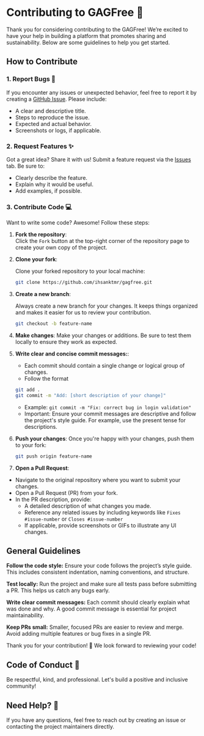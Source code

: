 # Contributing to GAGFree 🙌

Thank you for considering contributing to the GAGFree! We’re excited to have your help in building a platform that promotes sharing and sustainability. Below are some guidelines to help you get started.

## How to Contribute

### 1. Report Bugs 🐛

If you encounter any issues or unexpected behavior, feel free to report it by creating a [GitHub Issue](https://github.com/ihsanktmr/gagfree/issues). Please include:

- A clear and descriptive title.
- Steps to reproduce the issue.
- Expected and actual behavior.
- Screenshots or logs, if applicable.

### 2. Request Features ✨

Got a great idea? Share it with us! Submit a feature request via the [Issues](https://github.com/ihsanktmr/gagfree/issues) tab. Be sure to:

- Clearly describe the feature.
- Explain why it would be useful.
- Add examples, if possible.

### 3. Contribute Code 💻

Want to write some code? Awesome! Follow these steps:

1. **Fork the repository**:  
   Click the `Fork` button at the top-right corner of the repository page to create your own copy of the project.
2. **Clone your fork**:

   Clone your forked repository to your local machine:

   ```bash
   git clone https://github.com/ihsanktmr/gagfree.git
   ```

3. **Create a new branch**:

   Always create a new branch for your changes. It keeps things organized and makes it easier for us to review your contribution.

   ```bash
   git checkout -b feature-name
   ```

4. **Make changes**:
   Make your changes or additions. Be sure to test them locally to ensure they work as expected.

5. **Write clear and concise commit messages:**:

   - Each commit should contain a single change or logical group of changes.
   - Follow the format

   ```bash
   git add .
   git commit -m "Add: [short description of your change]"
   ```

   - Example: `git commit -m "Fix: correct bug in login validation"`
   - Important: Ensure your commit messages are descriptive and follow the project's style guide. For example, use the present tense for descriptions.

6. **Push your changes**:
   Once you're happy with your changes, push them to your fork:

   ```bash
   git push origin feature-name
   ```

7. **Open a Pull Request**:

- Navigate to the original repository where you want to submit your changes.
- Open a Pull Request (PR) from your fork.
- In the PR description, provide:
  - A detailed description of what changes you made.
  - Reference any related issues by including keywords like `Fixes #issue-number` or `Closes #issue-number`
  - If applicable, provide screenshots or GIFs to illustrate any UI changes.

## General Guidelines

**Follow the code style:**
Ensure your code follows the project’s style guide. This includes consistent indentation, naming conventions, and structure.

**Test locally:**
Run the project and make sure all tests pass before submitting a PR. This helps us catch any bugs early.

**Write clear commit messages:**
Each commit should clearly explain what was done and why. A good commit message is essential for project maintainability.

**Keep PRs small:**
Smaller, focused PRs are easier to review and merge. Avoid adding multiple features or bug fixes in a single PR.

Thank you for your contribution! 🎉 We look forward to reviewing your code!

## Code of Conduct 🤝

Be respectful, kind, and professional. Let's build a positive and inclusive community!

## Need Help? 🤔

If you have any questions, feel free to reach out by creating an issue or contacting the project maintainers directly.

